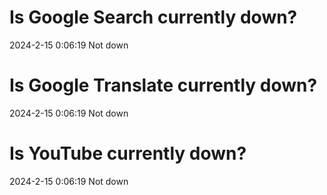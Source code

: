 # Is Google Search currently down?

2024-2-15 0:06:19 Not down

# Is Google Translate currently down?

2024-2-15 0:06:19 Not down

# Is YouTube currently down?

2024-2-15 0:06:19 Not down

